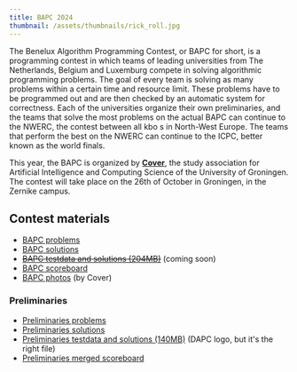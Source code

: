 ```yaml
---
title: BAPC 2024
thumbnail: /assets/thumbnails/rick_roll.jpg
---
```


The Benelux Algorithm Programming Contest, or BAPC for short, is a programming contest in which teams of leading universities from The Netherlands, Belgium and Luxemburg compete in solving algorithmic programming problems. The goal of every team is solving as many problems within a certain time and resource limit. These problems have to be programmed out and are then checked by an automatic system for correctness. Each of the universities organize their own preliminaries, and the teams that solve the most problems on the actual BAPC can continue to the NWERC, the contest between all kbo s in North-West Europe. The teams that perform the best on the NWERC can continue to the ICPC, better known as the world finals.

This year, the BAPC is organized by [**Cover**](https://svcover.nl/), the study association for Artificial Intelligence and Computing Science of the University of Groningen. The contest will take place on the 26th of October in Groningen, in the Zernike campus.

## Contest materials

- [BAPC problems](/bapc/problemset.pdf)
- [BAPC solutions](/bapc/solutions.pdf)
- ~~[BAPC testdata and solutions (204MB)](/bapc/solutions.zip)~~ (coming soon)
- [BAPC scoreboard](/scoreboard/index.html)
- [BAPC photos](https://svcover.nl/photos/1603) (by Cover)

### Preliminaries

- [Preliminaries problems](/prelims/contest.pdf)
- [Preliminaries solutions](/prelims/solutions.pdf)
- [Preliminaries testdata and solutions (140MB)](https://chipcie.wisv.ch/archive/2024/dapc/solutions.zip) (DAPC logo, but it's the right file)
- [Preliminaries merged scoreboard](/prelims/merged-scoreboard/index.html)
